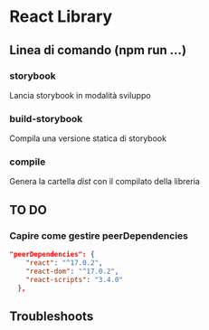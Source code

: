 # React Library

## Linea di comando (npm run ...)

### storybook
Lancia storybook in modalità sviluppo

### build-storybook
Compila una versione statica di storybook

### compile
Genera la cartella *dist* con il compilato della libreria


## TO DO

### Capire come gestire peerDependencies

```json
"peerDependencies": {
    "react": "^17.0.2",
    "react-dom": "^17.0.2",
    "react-scripts": "3.4.0"
  },
```

## Troubleshoots


